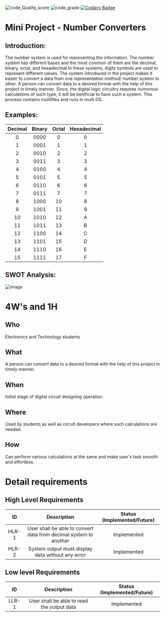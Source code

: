 ![code_Quality_score](https://api.codiga.io/project/32457/score/svg)
![code_grade](https://api.codiga.io/project/32457/status/svg)
[![Codacy Badge](https://app.codacy.com/project/badge/Grade/fe3913204d764467a97e538c13ad6286)](https://www.codacy.com/gh/gsundar0410/Miniproject_SI/dashboard?utm_source=github.com&amp;utm_medium=referral&amp;utm_content=gsundar0410/Miniproject_SI&amp;utm_campaign=Badge_Grade)

# Mini Project - Number Converters

## Introduction: 
  The number system is used for representing the information. The number system has different bases and the most common of them are the decimal, binary, octal, and hexadecimal.In these systems, digits symbols are used to represent different values. The system introduced in the project makes it easier to convert a data from one representation method/ number system to other. A person can convert data to a desired format with the help of this project in timely manner. Since, the digital logic circuitry requires numorous calculations of such type, it will be benificial to have such a system. This process contains multifiles and runs in multi OS. 
## Examples:
| Decimal |	Binary | Octal	| Hexadecimal|
|:---:|:---:|:---:|:---:|
|0	|0000|	0|	0|
|1	|0001|	1|	1|
|2	|0010|	2|	2|
|3	|0011|	3| 3|
|4	|0100|	4| 4|
|5	|0101|	5| 5|
|6	|0110|	6| 6|
|7	|0111|	7|	7|
|8	|1000|	10|	8|
|9	|1001|	11|	9|
|10	|1010|	12|	A|
|11	|1011|	13|	B|
|12	|1100|	14|	C|
|13	|1101|	15|	D|
|14	|1110|	16|	E|
|15	|1111|	17|	F|

## SWOT Analysis: 
![image](https://github.com/Madhuraaaaa/StepIn-Mini-project/blob/main/1_Requirements/SWOT%20Analysis.png)
# 4W's and 1H
## Who
Electronics and Technology students
## What
A person can convert data to a desired format with the help of this project in timely manner.
## When
Initial stage of digital circuit designing operation.
## Where
Used by students as well as circuit developers where such calculations are needed.
## How
Can perform various calculations at the same and make user's task smooth and effortless.
# Detail requirements
## High Level Requirements
| ID | Description | Status (Implemented/Future)|
|:---:|:---:|:---:|
|HLR-1| User shall be able to convert data from decimal system to another |Implemented|
|HLR-2| System output must display data without any error |Implemented|

##  Low level Requirements
| ID | Description | Status (Implemented/Future)|
|:---:|:---:|:---:|
|LLR-1|User shall be able to read the output data|Implemented| 
